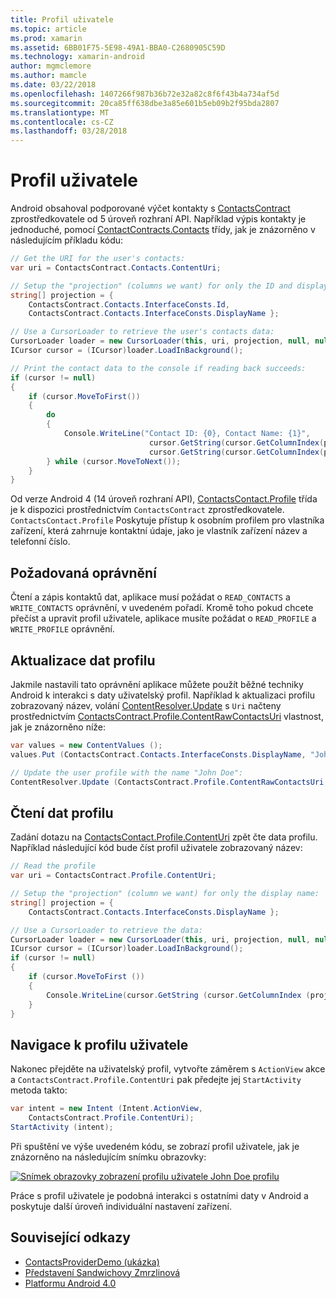 ```yaml
---
title: Profil uživatele
ms.topic: article
ms.prod: xamarin
ms.assetid: 6BB01F75-5E98-49A1-BBA0-C2680905C59D
ms.technology: xamarin-android
author: mgmclemore
ms.author: mamcle
ms.date: 03/22/2018
ms.openlocfilehash: 1407266f987b36b72e32a82c8f6f43b4a734af5d
ms.sourcegitcommit: 20ca85ff638dbe3a85e601b5eb09b2f95bda2807
ms.translationtype: MT
ms.contentlocale: cs-CZ
ms.lasthandoff: 03/28/2018
---
```

# <a name="user-profile"></a>Profil uživatele

Android obsahoval podporované výčet kontakty s [ContactsContract](https://developer.xamarin.com/api/type/Android.Provider.ContactsContract/) zprostředkovatele od 5 úroveň rozhraní API. Například výpis kontakty je jednoduché, pomocí [ContactContracts.Contacts](https://developer.xamarin.com/api/type/Android.Provider.ContactsContract+Contacts/) třídy, jak je znázorněno v následujícím příkladu kódu:

```csharp
// Get the URI for the user's contacts:
var uri = ContactsContract.Contacts.ContentUri;

// Setup the "projection" (columns we want) for only the ID and display name:
string[] projection = {
    ContactsContract.Contacts.InterfaceConsts.Id, 
    ContactsContract.Contacts.InterfaceConsts.DisplayName };

// Use a CursorLoader to retrieve the user's contacts data:
CursorLoader loader = new CursorLoader(this, uri, projection, null, null, null);
ICursor cursor = (ICursor)loader.LoadInBackground();

// Print the contact data to the console if reading back succeeds:
if (cursor != null)
{
    if (cursor.MoveToFirst())
    {
        do
        {
            Console.WriteLine("Contact ID: {0}, Contact Name: {1}",
                               cursor.GetString(cursor.GetColumnIndex(projection[0])),
                               cursor.GetString(cursor.GetColumnIndex(projection[1])));
        } while (cursor.MoveToNext());
    }
}
```

Od verze Android 4 (14 úroveň rozhraní API), [ContactsContact.Profile](https://developer.xamarin.com/api/type/Android.Provider.ContactsContract+Profile/) třída je k dispozici prostřednictvím `ContactsContract` zprostředkovatele. `ContactsContact.Profile` Poskytuje přístup k osobním profilem pro vlastníka zařízení, která zahrnuje kontaktní údaje, jako je vlastník zařízení název a telefonní číslo.


## <a name="required-permissions"></a>Požadovaná oprávnění

Čtení a zápis kontaktů dat, aplikace musí požádat o `READ_CONTACTS` a `WRITE_CONTACTS` oprávnění, v uvedeném pořadí.
Kromě toho pokud chcete přečíst a upravit profil uživatele, aplikace musíte požádat o `READ_PROFILE` a `WRITE_PROFILE` oprávnění.


## <a name="updating-profile-data"></a>Aktualizace dat profilu

Jakmile nastavili tato oprávnění aplikace můžete použít běžné techniky Android k interakci s daty uživatelský profil. Například k aktualizaci profilu zobrazovaný název, volání [ContentResolver.Update](https://developer.xamarin.com/api/member/Android.Content.ContentResolver.Update) s `Uri` načteny prostřednictvím [ContactsContract.Profile.ContentRawContactsUri](https://developer.xamarin.com/api/property/Android.Provider.ContactsContract+Profile.ContentRawContactsUri/) vlastnost, jak je znázorněno níže:

```csharp
var values = new ContentValues ();
values.Put (ContactsContract.Contacts.InterfaceConsts.DisplayName, "John Doe");

// Update the user profile with the name "John Doe":
ContentResolver.Update (ContactsContract.Profile.ContentRawContactsUri, values, null, null);
```

## <a name="reading-profile-data"></a>Čtení dat profilu

Zadání dotazu na [ContactsContact.Profile.ContentUri](https://developer.xamarin.com/api/property/Android.Provider.ContactsContract+Profile.ContentUri/) zpět čte data profilu. Například následující kód bude číst profil uživatele zobrazovaný název:

```csharp
// Read the profile
var uri = ContactsContract.Profile.ContentUri;

// Setup the "projection" (column we want) for only the display name:
string[] projection = {
    ContactsContract.Contacts.InterfaceConsts.DisplayName };

// Use a CursorLoader to retrieve the data:
CursorLoader loader = new CursorLoader(this, uri, projection, null, null, null);
ICursor cursor = (ICursor)loader.LoadInBackground();
if (cursor != null)
{
    if (cursor.MoveToFirst ())
    {
        Console.WriteLine(cursor.GetString (cursor.GetColumnIndex (projection [0])));
    }
}
```

## <a name="navigating-to-the-user-profile"></a>Navigace k profilu uživatele

Nakonec přejděte na uživatelský profil, vytvořte záměrem s `ActionView` akce a `ContactsContract.Profile.ContentUri` pak předejte jej `StartActivity` metoda takto:

```csharp
var intent = new Intent (Intent.ActionView,
    ContactsContract.Profile.ContentUri);           
StartActivity (intent);
```

Při spuštění ve výše uvedeném kódu, se zobrazí profil uživatele, jak je znázorněno na následujícím snímku obrazovky:

[![Snímek obrazovky zobrazení profilu uživatele John Doe profilu](user-profile-images/01-profile-screen-sml.png)](user-profile-images/01-profile-screen.png#lightbox)

Práce s profil uživatele je podobná interakci s ostatními daty v Android a poskytuje další úroveň individuální nastavení zařízení.



## <a name="related-links"></a>Související odkazy

- [ContactsProviderDemo (ukázka)](https://developer.xamarin.com/samples/monodroid/ContactsProviderDemo/)
- [Představení Sandwichovy Zmrzlinová](http://www.android.com/about/ice-cream-sandwich/)
- [Platformu Android 4.0](http://developer.android.com/sdk/android-4.0.html)
